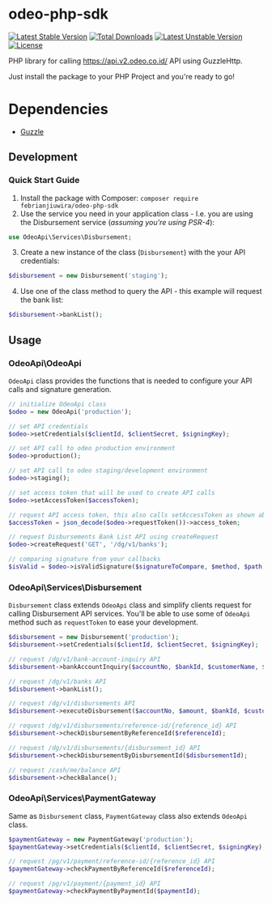 # odeo-php-sdk

[![Latest Stable Version](https://poser.pugx.org/febrianjiuwira/odeo-php-sdk/v/stable)](https://packagist.org/packages/febrianjiuwira/odeo-php-sdk)
[![Total Downloads](https://poser.pugx.org/febrianjiuwira/odeo-php-sdk/downloads)](https://packagist.org/packages/febrianjiuwira/odeo-php-sdk)
[![Latest Unstable Version](https://poser.pugx.org/febrianjiuwira/odeo-php-sdk/v/unstable)](https://packagist.org/packages/febrianjiuwira/odeo-php-sdk)
[![License](https://poser.pugx.org/febrianjiuwira/odeo-php-sdk/license)](https://packagist.org/packages/febrianjiuwira/odeo-php-sdk)

PHP library for calling https://api.v2.odeo.co.id/ API using GuzzleHttp.

Just install the package to your PHP Project and you're ready to go!

# Dependencies
* [Guzzle](http://docs.guzzlephp.org/en/stable/quickstart.html)

## Development
### Quick Start Guide
1. Install the package with Composer: `composer require febrianjiuwira/odeo-php-sdk` 
2. Use the service you need in your application class - I.e. you are using the Disbursement service (*assuming you're using PSR-4*):
 ```php
use OdeoApi\Services\Disbursement;
```
3. Create a new instance of the class (`Disbursement`) with the your API credentials:
```php
$disbursement = new Disbursement('staging');
```
4. Use one of the class method to query the API - this example will request the bank list:
```php
$disbursement->bankList();
```

## Usage
### OdeoApi\OdeoApi
`OdeoApi` class provides the functions that is needed to configure your API calls and signature generation.
```php
// initialize OdeoApi class
$odeo = new OdeoApi('production');

// set API credentials
$odeo->setCredentials($clientId, $clientSecret, $signingKey);

// set API call to odeo production environment
$odeo->production();

// set API call to odeo staging/development environment
$odeo->staging();

// set access token that will be used to create API calls
$odeo->setAccessToken($accessToken);

// request API access token, this also calls setAccessToken as shown above
$accessToken = json_decode($odeo->requestToken())->access_token;

// request Disbursements Bank List API using createRequest
$odeo->createRequest('GET', '/dg/v1/banks');

// comparing signature from your callbacks
$isValid = $odeo->isValidSignature($signatureToCompare, $method, $path, $timestamp, $body, $token);
```

### OdeoApi\Services\Disbursement
`Disbursement` class extends `OdeoApi` class and simplify clients request for calling Disbursement API services. You'll be able to use some of `OdeoApi` method such as `requestToken` to ease your development.
```php
$disbursement = new Disbursement('production');
$disbursement->setCredentials($clientId, $clientSecret, $signingKey);

// request /dg/v1/bank-account-inquiry API
$disbursement->bankAccountInquiry($accountNo, $bankId, $customerName, $withValidation);

// request /dg/v1/banks API
$disbursement->bankList();

// request ​/dg​/v1​/disbursements API
$disbursement->executeDisbursement($accountNo, $amount, $bankId, $customerName, $description, $referenceId);

// request /dg/v1/disbursements/reference-id/{reference_id} API
$disbursement->checkDisbursementByReferenceId($referenceId);

// request /dg/v1/disbursements/{disbursement_id} API
$disbursement->checkDisbursementByDisbursementId($disbursementId);

// request /cash/me/balance API
$disbursement->checkBalance();
```

### OdeoApi\Services\PaymentGateway
Same as `Disbursement` class, `PaymentGateway` class also extends `OdeoApi` class.
 
```php
$paymentGateway = new PaymentGateway('production');
$paymentGateway->setCredentials($clientId, $clientSecret, $signingKey);

// request /pg/v1/payment/reference-id/{reference_id} API
$paymentGateway->checkPaymentByReferenceId($referenceId);

// request /pg/v1/payment/{payment_id} API
$paymentGateway->checkPaymentByPaymentId($paymentId);
```